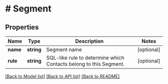 # # Segment

## Properties

Name | Type | Description | Notes
------------ | ------------- | ------------- | -------------
**name** | **string** | Segment name | [optional]
**rule** | **string** | SQL-like rule to determine which Contacts belong to this Segment. | [optional]

[[Back to Model list]](../../README.md#models) [[Back to API list]](../../README.md#endpoints) [[Back to README]](../../README.md)
